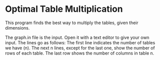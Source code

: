 # Optimal Table Multiplication

This program finds the best way to multiply the tables, given their dimensions.

The graph.in file is the input. Open it with a text editor to give your own input. The lines go as follows:
The first line indicates the number of tables we have (n). The next n lines, except for the last one, show the
number of rows of each table. The last row shows the number of columns in table n.
